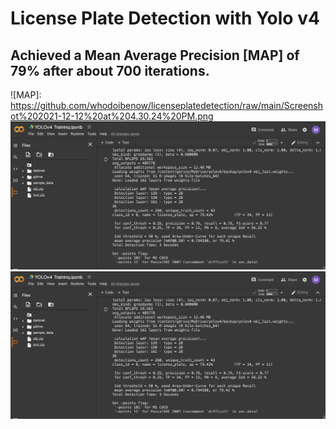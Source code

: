 # License Plate Detection with Yolo v4

## Achieved a Mean Average Precision [MAP] of 79% after about 700 iterations. 

![MAP]: https://github.com/whodoibenow/licenseplatedetection/raw/main/Screenshot%202021-12-12%20at%204.30.24%20PM.png
![Mean Average Precision](https://github.com/whodoibenow/licenseplatedetection/raw/main/Screenshot%202021-12-12%20at%204.30.24%20PM.png)
![Mean Average Precision](https://github.com/whodoibenow/licenseplatedetection/raw/main/Screenshot%202021-12-12%20at%204.30.24%20PM.png)
